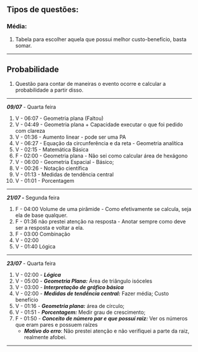 ## Tipos de questões:

### Média:

1. Tabela para escolher aquela que possui melhor custo-benefício, basta somar. 

---
## Probabilidade

1. Questão para contar de maneiras o evento ocorre e calcular a probabilidade a partir disso.

---



***09/07*** - Quarta feira

1. V - 06:07 - Geometria plana (Faltou)
2. V - 04:49 - Geometria plana + Capacidade executar o que foi pedido com clareza
3. V - 01:36 - Aumento linear - pode ser uma PA
4. V - 06:27 - Equação da circunferência e da reta - Geometria analítica 
5. V - 02:15 - Matemática Básica 
6. F - 02:00 - Geometria plana - Não sei como calcular área de hexágono 
7. V - 06:00 - Geometria Espacial - Básico; 
8. V - 00:26 - Notação científica 
9. V - 01:13 - Medidas de tendência central
10. V - 01:01 - Porcentagem

---
***21/07 -*** Segunda feira

1. F - 04:00 Volume de uma pirâmide - Como efetivamente se calcula, seja ela de base qualquer.
2. F - 01:36 não prestei atenção na resposta - Anotar sempre como deve ser a resposta e voltar a ela.
3. F - 03:00 Combinação 
4. V - 02:00
5. V - 01:40 Lógica 

---
***23/07*** - Quarta feira

1. V - 02:00 - ***Lógica***
2. V - 05:00 - ***Geometria Plana:*** Área de triângulo isóceles
3. V - 03:00 - ***Interpretação de gráfico básica***
4. V - 02:00 - ***Medidas de tendência central:*** Fazer média; Custo benefício 
5. V - 01:16 - ***Geometria plana:*** área de círculo; 
6. V - 01:51 - ***Porcentagem:*** Medir grau de crescimento; 
7. F - 01:50 - ***Conceito de número par e que possuí raiz:*** Ver os números que eram pares e possuem raízes
	- ***Motivo do erro***: Não prestei atenção e não verifiquei a parte da raiz, realmente afobei. 
---

